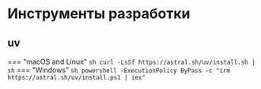 # Инструменты разработки

## uv

=== "macOS and Linux"
    ``` sh
    curl -LsSf https://astral.sh/uv/install.sh | sh
    ```
=== "Windows"
    ``` sh
    powershell -ExecutionPolicy ByPass -c "irm https://astral.sh/uv/install.ps1 | iex"
    ```
